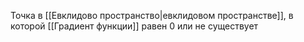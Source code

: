 Точка в [[Евклидово пространство|евклидовом пространстве]], в которой [[Градиент функции]] равен 0 или не существует